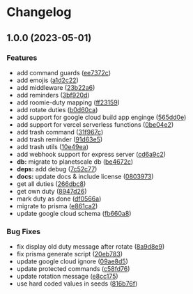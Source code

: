 # Changelog

## 1.0.0 (2023-05-01)


### Features

* add command guards ([ee7372c](https://github.com/ematala/putzbot/commit/ee7372cf84fa7d4f5edebdf960feef09d1cd75d4))
* add emojis ([a1d2c22](https://github.com/ematala/putzbot/commit/a1d2c22f633d33d25b0f9bc7ea909984bee89c47))
* add middleware ([23b22a6](https://github.com/ematala/putzbot/commit/23b22a66a91a57ecac9ffcdce06570c6fcdc698c))
* add reminders ([3bf920d](https://github.com/ematala/putzbot/commit/3bf920d6fa209d5db7880fbafb54a8dcd296e9ed))
* add roomie-duty mapping ([ff23159](https://github.com/ematala/putzbot/commit/ff231592093d220a8b8654a41de4c9541bfa0182))
* add rotate duties ([b0d60ca](https://github.com/ematala/putzbot/commit/b0d60ca19d34c730d337e5823ecef3e6586c34ea))
* add support for google cloud build app enginge ([565dd0e](https://github.com/ematala/putzbot/commit/565dd0e4aec5d44a30267513649d751572ff2f94))
* add support for vercel serverless functions ([0be04e2](https://github.com/ematala/putzbot/commit/0be04e2ddafc344c9e45731e8132433ec7cc412a))
* add trash command ([31f967c](https://github.com/ematala/putzbot/commit/31f967c58f4c58ffacc88e141a44a10e3c8a7ef0))
* add trash reminder ([91d63e5](https://github.com/ematala/putzbot/commit/91d63e5f1d6b5545bd5d565e6a92d1e5ba8e9709))
* add trash utils ([10e49ea](https://github.com/ematala/putzbot/commit/10e49eae380249353e690909fc629815b486cf7a))
* add webhook support for express server ([cd6a9c2](https://github.com/ematala/putzbot/commit/cd6a9c242435114158f8af0eb4302b5fdb8c0642))
* **db:** migrate to planetscale db ([be4672c](https://github.com/ematala/putzbot/commit/be4672cf3c978cd6f4991ccbe827d8c38861179f))
* **deps:** add debug ([7c52c77](https://github.com/ematala/putzbot/commit/7c52c77d9f6ae733a0b7c14f450e0d8a9e287dcd))
* **docs:** update docs & include license ([0803973](https://github.com/ematala/putzbot/commit/08039733e54779cfb179c8d517dac29e3d2547be))
* get all duties ([266dbc8](https://github.com/ematala/putzbot/commit/266dbc8d44dd9a36180a1c58365c817c3c85ab1d))
* get own duty ([8947d26](https://github.com/ematala/putzbot/commit/8947d269392acc0f8fdf56c713eaf97713a9f904))
* mark duty as done ([df0566a](https://github.com/ematala/putzbot/commit/df0566afd011432a7449a9ee7e8e433731306110))
* migrate to prisma ([e861ca2](https://github.com/ematala/putzbot/commit/e861ca281c8f28488d4d76437f4f429cd93411b6))
* update google cloud schema ([fb660a8](https://github.com/ematala/putzbot/commit/fb660a8eec8516dde6cae62ef912562b5d944f1e))


### Bug Fixes

* fix display old duty message after rotate ([8a9d8e9](https://github.com/ematala/putzbot/commit/8a9d8e905611e7b749f7e3410d6552e98200917b))
* fix prisma generate script ([20eb783](https://github.com/ematala/putzbot/commit/20eb783f3348bc48fed85514db84624863ce72fa))
* update google cloud ignore ([09ae8d5](https://github.com/ematala/putzbot/commit/09ae8d5d3d5ded218ccb92d2bc0b7c81b45455ca))
* update protected commands ([c58fd76](https://github.com/ematala/putzbot/commit/c58fd7652d62049a192fb8cdf0f1c0a31d9033ba))
* update rotation message ([e8cc175](https://github.com/ematala/putzbot/commit/e8cc175e66fde0c80e9069959638f6f689002a6e))
* use hard coded values in seeds ([816b76f](https://github.com/ematala/putzbot/commit/816b76ff658d59b13be33229fb6f5b7b30ca45d6))
